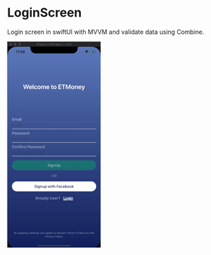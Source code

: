 # LoginScreen

Login screen in swiftUI with MVVM and validate data using Combine.

![](/CoolLoginScreens/demo.gif)
